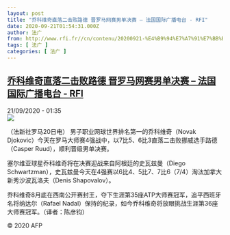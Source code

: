 ```yaml
---
layout: post
title: "乔科维奇直落二击败路德 晋罗马网赛男单决赛 – 法国国际广播电台 - RFI"
date: 2020-09-21T01:54:31.000Z
author: 法广
from: http://www.rfi.fr//cn/contenu/20200921-%E4%B9%94%E7%A7%91%E7%BB%B4%E5%A5%87%E7%9B%B4%E8%90%BD%E4%BA%8C%E5%87%BB%E8%B4%A5%E8%B7%AF%E5%BE%B7-%E6%99%8B%E7%BD%97%E9%A9%AC%E7%BD%91%E8%B5%9B%E7%94%B7%E5%8D%95%E5%86%B3%E8%B5%9B
tags: [ 法广 ]
categories: [ 法广 ]
---
```

<!--1600653271000-->
[乔科维奇直落二击败路德 晋罗马网赛男单决赛 – 法国国际广播电台 - RFI](http://www.rfi.fr//cn/contenu/20200921-%E4%B9%94%E7%A7%91%E7%BB%B4%E5%A5%87%E7%9B%B4%E8%90%BD%E4%BA%8C%E5%87%BB%E8%B4%A5%E8%B7%AF%E5%BE%B7-%E6%99%8B%E7%BD%97%E9%A9%AC%E7%BD%91%E8%B5%9B%E7%94%B7%E5%8D%95%E5%86%B3%E8%B5%9B)
------

<div>
<div>21/09/2020 - 01:35</div><img src="https://s.rfi.fr/media/display/8b8f2eae-fb9d-11ea-a474-005056a98db9/w:310/p:16x9/spo0001b.200921073501.jpg"><div class="t-content__body u-clearfix">            <p>（法新社罗马20日电）    男子职业网球世界排名第一的乔科维奇（Novak Djokovic）今天在罗马大师赛4强战中，以7比5、6比3直落二击败挪威选手路德（Casper Ruud），顺利晋级男单决赛。</p><p>    塞尔维亚球星乔科维奇将在决赛迎战来自阿根廷的史瓦兹曼（Diego Schwartzman），史瓦兹曼今天在4强赛以6比4、5比7、7比6（7/4）淘汰加拿大新秀沙波瓦洛夫（Denis Shapovalov）。</p><p>    乔科维奇8月底在西南公开赛封王，夺下生涯第35座ATP大师赛冠军，追平西班牙名将纳达尔（Rafael Nadal）保持的纪录，如今乔科维奇将放眼挑战生涯第36座大师赛冠军。（译者：陈彦钧）</p>            <p class="t-copyright">© 2020 AFP</p>        </div>
</div>
